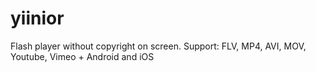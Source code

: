 yiinior
=======

Flash player without copyright on screen. Support: FLV, MP4, AVI, MOV, Youtube, Vimeo + Android and iOS
